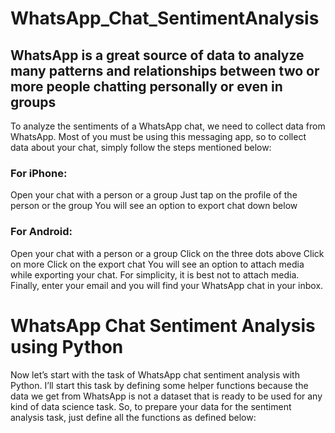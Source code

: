 # WhatsApp_Chat_SentimentAnalysis
## WhatsApp is a great source of data to analyze many patterns and relationships between two or more people chatting personally or even in groups
To analyze the sentiments of a WhatsApp chat, we need to collect data from WhatsApp. Most of you must be using this messaging app, so to collect data about your chat, simply follow the steps mentioned below:
### For iPhone:
Open your chat with a person or a group
Just tap on the profile of the person or the group
You will see an option to export chat down below

### For Android:
Open your chat with a person or a group 
Click on the three dots above 
Click on more
Click on the export chat
You will see an option to attach media while exporting your chat. For simplicity, it is best not to attach media. Finally, enter your email and you will find your WhatsApp chat in your inbox.

# WhatsApp Chat Sentiment Analysis using Python
Now let’s start with the task of WhatsApp chat sentiment analysis with Python. I’ll start this task by defining some helper functions because the data we get from WhatsApp is not a dataset that is ready to be used for any kind of data science task. So, to prepare your data for the sentiment analysis task, just define all the functions as defined below:
